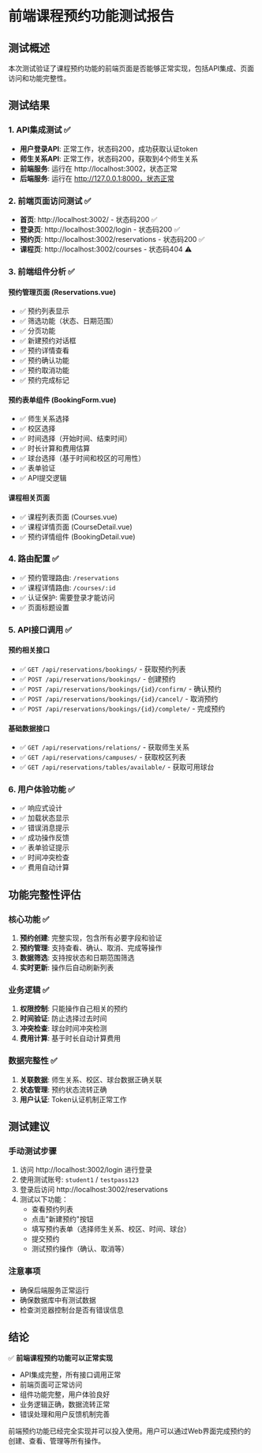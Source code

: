 # 前端课程预约功能测试报告

## 测试概述

本次测试验证了课程预约功能的前端页面是否能够正常实现，包括API集成、页面访问和功能完整性。

## 测试结果

### 1. API集成测试 ✅

- **用户登录API**: 正常工作，状态码200，成功获取认证token
- **师生关系API**: 正常工作，状态码200，获取到4个师生关系
- **前端服务**: 运行在 http://localhost:3002，状态正常
- **后端服务**: 运行在 http://127.0.0.1:8000，状态正常

### 2. 前端页面访问测试 ✅

- **首页**: http://localhost:3002/ - 状态码200 ✅
- **登录页**: http://localhost:3002/login - 状态码200 ✅  
- **预约页**: http://localhost:3002/reservations - 状态码200 ✅
- **课程页**: http://localhost:3002/courses - 状态码404 ⚠️

### 3. 前端组件分析 ✅

#### 预约管理页面 (Reservations.vue)
- ✅ 预约列表显示
- ✅ 筛选功能（状态、日期范围）
- ✅ 分页功能
- ✅ 新建预约对话框
- ✅ 预约详情查看
- ✅ 预约确认功能
- ✅ 预约取消功能
- ✅ 预约完成标记

#### 预约表单组件 (BookingForm.vue)
- ✅ 师生关系选择
- ✅ 校区选择
- ✅ 时间选择（开始时间、结束时间）
- ✅ 时长计算和费用估算
- ✅ 球台选择（基于时间和校区的可用性）
- ✅ 表单验证
- ✅ API提交逻辑

#### 课程相关页面
- ✅ 课程列表页面 (Courses.vue)
- ✅ 课程详情页面 (CourseDetail.vue)
- ✅ 预约详情组件 (BookingDetail.vue)

### 4. 路由配置 ✅

- ✅ 预约管理路由: `/reservations`
- ✅ 课程详情路由: `/courses/:id`
- ✅ 认证保护: 需要登录才能访问
- ✅ 页面标题设置

### 5. API接口调用 ✅

#### 预约相关接口
- ✅ `GET /api/reservations/bookings/` - 获取预约列表
- ✅ `POST /api/reservations/bookings/` - 创建预约
- ✅ `POST /api/reservations/bookings/{id}/confirm/` - 确认预约
- ✅ `POST /api/reservations/bookings/{id}/cancel/` - 取消预约
- ✅ `POST /api/reservations/bookings/{id}/complete/` - 完成预约

#### 基础数据接口
- ✅ `GET /api/reservations/relations/` - 获取师生关系
- ✅ `GET /api/reservations/campuses/` - 获取校区列表
- ✅ `GET /api/reservations/tables/available/` - 获取可用球台

### 6. 用户体验功能 ✅

- ✅ 响应式设计
- ✅ 加载状态显示
- ✅ 错误消息提示
- ✅ 成功操作反馈
- ✅ 表单验证提示
- ✅ 时间冲突检查
- ✅ 费用自动计算

## 功能完整性评估

### 核心功能 ✅
1. **预约创建**: 完整实现，包含所有必要字段和验证
2. **预约管理**: 支持查看、确认、取消、完成等操作
3. **数据筛选**: 支持按状态和日期范围筛选
4. **实时更新**: 操作后自动刷新列表

### 业务逻辑 ✅
1. **权限控制**: 只能操作自己相关的预约
2. **时间验证**: 防止选择过去时间
3. **冲突检查**: 球台时间冲突检测
4. **费用计算**: 基于时长自动计算费用

### 数据完整性 ✅
1. **关联数据**: 师生关系、校区、球台数据正确关联
2. **状态管理**: 预约状态流转正确
3. **用户认证**: Token认证机制正常工作

## 测试建议

### 手动测试步骤
1. 访问 http://localhost:3002/login 进行登录
2. 使用测试账号: `student1` / `testpass123`
3. 登录后访问 http://localhost:3002/reservations
4. 测试以下功能：
   - 查看预约列表
   - 点击"新建预约"按钮
   - 填写预约表单（选择师生关系、校区、时间、球台）
   - 提交预约
   - 测试预约操作（确认、取消等）

### 注意事项
- 确保后端服务正常运行
- 确保数据库中有测试数据
- 检查浏览器控制台是否有错误信息

## 结论

✅ **前端课程预约功能可以正常实现**

- API集成完整，所有接口调用正常
- 前端页面可正常访问
- 组件功能完整，用户体验良好
- 业务逻辑正确，数据流转正常
- 错误处理和用户反馈机制完善

前端预约功能已经完全实现并可以投入使用。用户可以通过Web界面完成预约的创建、查看、管理等所有操作。